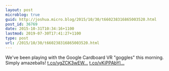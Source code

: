 ```yaml
---
layout: post
microblog: true
guid: http://joshua.micro.blog/2015/10/30/t660238316865003520.html
post_id: 36769
date: 2015-10-31T10:34:16+1100
lastmod: 2019-07-30T17:41:27+1100
type: post
url: /2015/10/30/t660238316865003520.html
---
```

We've been playing with the Google Cardboard VR "goggles" this morning. Simply amazeballs! [t.co/ygZCK3wEW...](https://t.co/ygZCK3wEWN) [t.co/vKiPPAbYl...](https://t.co/vKiPPAbYlk)
